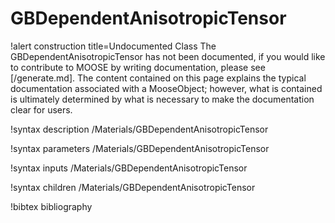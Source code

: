 <!-- MOOSE Documentation Stub: Remove this when content is added. -->

# GBDependentAnisotropicTensor

!alert construction title=Undocumented Class
The GBDependentAnisotropicTensor has not been documented, if you would like to contribute to MOOSE by
writing documentation, please see [/generate.md]. The content contained on this page explains
the typical documentation associated with a MooseObject; however, what is contained is ultimately
determined by what is necessary to make the documentation clear for users.

!syntax description /Materials/GBDependentAnisotropicTensor

!syntax parameters /Materials/GBDependentAnisotropicTensor

!syntax inputs /Materials/GBDependentAnisotropicTensor

!syntax children /Materials/GBDependentAnisotropicTensor

!bibtex bibliography
